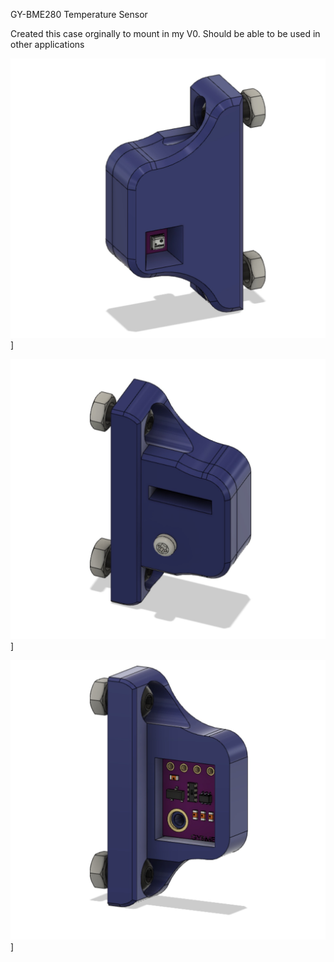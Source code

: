 GY-BME280 Temperature Sensor

Created this case orginally to mount in my V0. Should be able to be used in other applications

![GY-BME280-1](Images/GY-BME280-01.jpg)]

![GY-BME280-2](Images/GY-BME280-02.jpg)]

![GY-BME280-3](Images/GY-BME280-03.jpg)]
